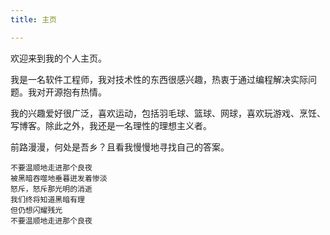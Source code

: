 ```yaml
---
title: 主页

---
```


欢迎来到我的个人主页。

我是一名软件工程师，我对技术性的东西很感兴趣，热衷于通过编程解决实际问题。我对开源抱有热情。

我的兴趣爱好很广泛，喜欢运动，包括羽毛球、篮球、网球，喜欢玩游戏、烹饪、写博客。除此之外，我还是一名理性的理想主义者。

前路漫漫，何处是吾乡？且看我慢慢地寻找自己的答案。

    不要温顺地走进那个良夜
    被黑暗吞噬地垂暮迸发着惨淡
    怒斥，怒斥那光明的消逝
    我们终将知道黑暗有理
    但仍想闪耀残光
    不要温顺地走进那个良夜
